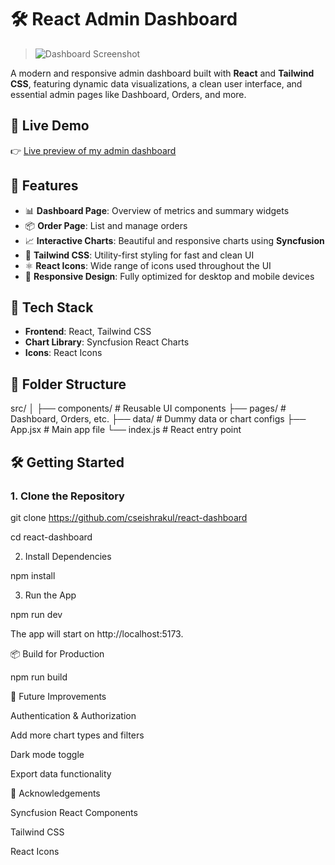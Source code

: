 # 🛠️ React Admin Dashboard

> ![Dashboard Screenshot](https://i.postimg.cc/ht1tx4m4/ss.png)

A modern and responsive admin dashboard built with **React** and **Tailwind CSS**, featuring dynamic data visualizations, a clean user interface, and essential admin pages like Dashboard, Orders, and more.

## 🚀 Live Demo

👉 [Live preview of my admin dashboard](https://react-dashboard-phi-gray.vercel.app)


## 📂 Features

- 📊 **Dashboard Page**: Overview of metrics and summary widgets
- 📦 **Order Page**: List and manage orders
- 📈 **Interactive Charts**: Beautiful and responsive charts using **Syncfusion**
- 🎨 **Tailwind CSS**: Utility-first styling for fast and clean UI
- ⚛️ **React Icons**: Wide range of icons used throughout the UI
- 📱 **Responsive Design**: Fully optimized for desktop and mobile devices

## 🧰 Tech Stack

- **Frontend**: React, Tailwind CSS
- **Chart Library**: Syncfusion React Charts
- **Icons**: React Icons

## 📁 Folder Structure

src/
│
├── components/ # Reusable UI components
├── pages/ # Dashboard, Orders, etc.
├── data/ # Dummy data or chart configs
├── App.jsx # Main app file
└── index.js # React entry point

## 🛠️ Getting Started

### 1. Clone the Repository

git clone https://github.com/cseishrakul/react-dashboard

cd react-dashboard

2. Install Dependencies

npm install

3. Run the App

npm run dev

The app will start on http://localhost:5173.

📦 Build for Production

npm run build

📌 Future Improvements

Authentication & Authorization

Add more chart types and filters

Dark mode toggle

Export data functionality

🙌 Acknowledgements

Syncfusion React Components

Tailwind CSS

React Icons

